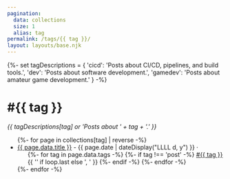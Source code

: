 ```yaml
---
pagination:
  data: collections
  size: 1
  alias: tag
permalink: /tags/{{ tag }}/
layout: layouts/base.njk
---
```

{%-
  set tagDescriptions = {
    'cicd': 'Posts about CI/CD, pipelines, and build tools.',
    'dev': 'Posts about software development.',
    'gamedev': 'Posts about amateur game development.'
  }
-%}
<h1>#{{ tag }}</h1>

_{{ tagDescriptions[tag] or 'Posts about ' + tag + '.' }}_

<ul class="listing">
{%- for page in collections[tag] | reverse -%}
  <li>
    <a href="{{ page.url }}">{{ page.data.title }}</a> -
    <time datetime="{{ page.date }}">{{ page.date | dateDisplay("LLLL d, y") }}</time> ·
    <ul class="post-tags">
      {%- for tag in page.data.tags -%}
        {%- if tag !== 'post' -%}
          <a href="/tags/{{ tag }}">#{{ tag }}</a>{{ '' if loop.last else ', ' }}
        {%- endif -%}
      {%- endfor -%}
    </ul>
  </li>
{%- endfor -%}
</ul>
